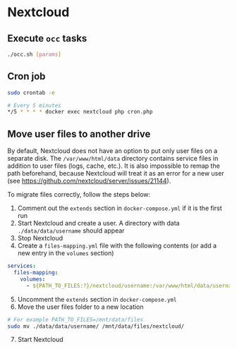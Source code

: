 # Nextcloud

## Execute `occ` tasks

```sh
./occ.sh [params]
```

## Cron job

```sh
sudo crontab -e

# Every 5 minutes
*/5 * * * * docker exec nextcloud php cron.php
```

## Move user files to another drive

By default, Nextcloud does not have an option to put only user files on a separate disk. The `/var/www/html/data` directory contains service files in addition to user files (logs, cache, etc.). It is also impossible to remap the path beforehand, because Nextcloud will treat it as an error for a new user (see https://github.com/nextcloud/server/issues/21144).

To migrate files correctly, follow the steps below:

1. Comment out the `extends` section in `docker-compose.yml` if it is the first run
2. Start Nextcloud and create a user. A directory with data `./data/data/username` should appear
3. Stop Nextcloud
4. Create a `files-mapping.yml` file with the following contents (or add a new entry in the `volumes` section)

```yml
services:
  files-mapping:
    volumes:
      - ${PATH_TO_FILES:?}/nextcloud/username:/var/www/html/data/username
```

5. Uncomment the `extends` section in `docker-compose.yml`
6. Move the user files folder to a new location

```sh
# For example PATH_TO_FILES=/mnt/data/files
sudo mv ./data/data/username/ /mnt/data/files/nextcloud/
```

7. Start Nextcloud
